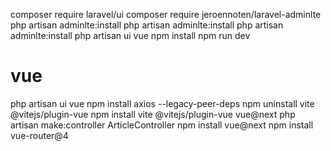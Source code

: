 
composer require laravel/ui
composer require jeroennoten/laravel-adminlte
php artisan adminlte:install
php artisan adminlte:install
php artisan adminlte:install
php artisan ui vue
npm install
npm run dev

# vue
php artisan ui vue
npm install axios --legacy-peer-deps
npm uninstall vite @vitejs/plugin-vue
npm install vite @vitejs/plugin-vue vue@next
php artisan make:controller ArticleController
npm install vue@next
npm install vue-router@4
